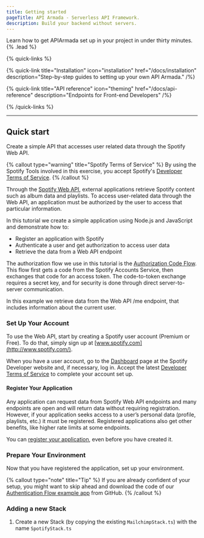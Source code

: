 ```yaml
---
title: Getting started
pageTitle: API Armada - Serverless API Framework.
description: Build your backend without servers.
---
```


Learn how to get APIArmada set up in your project in under thirty minutes. {% .lead %}

{% quick-links %}

{% quick-link title="Installation" icon="installation" href="/docs/installation" description="Step-by-step guides to setting up your own API Armada." /%}

{% quick-link title="API reference" icon="theming" href="/docs/api-reference" description="Endpoints for Front-end Developers" /%}

{% /quick-links %}

---

## Quick start

Create a simple API that accesses user related data through the Spotify Web API.

{% callout type="warning" title="Spotify Terms of Service" %}
By using the Spotify Tools involved in this exercise, you accept Spotify's [Developer Terms of Service](https://developer.spotify.com/terms).
{% /callout %}

Through the [Spotify Web API](https://developer.spotify.com/documentation/web-api/), external applications retrieve Spotify content such as album data and playlists. To access user-related data through the Web API, an application must be authorized by the user to access that particular information.

In this tutorial we create a simple application using Node.js and JavaScript and demonstrate how to:

- Register an application with Spotify
- Authenticate a user and get authorization to access user data
- Retrieve the data from a Web API endpoint

The authorization flow we use in this tutorial is the [Authorization Code Flow](https://developer.spotify.com/documentation/general/guides/authorization/code-flow). This flow first gets a code from the Spotify Accounts Service, then exchanges that code for an access token. The code-to-token exchange requires a secret key, and for security is done through direct server-to-server communication.

In this example we retrieve data from the Web API /me endpoint, that includes information about the current user.

### Set Up Your Account

To use the Web API, start by creating a Spotify user account (Premium or Free). To do that, simply sign up at [www.spotify.com](http://www.spotify.com/).

When you have a user account, go to the [Dashboard](https://developer.spotify.com/dashboard) page at the Spotify Developer website and, if necessary, log in. Accept the latest [Developer Terms of Service](https://developer.spotify.com/terms) to complete your account set up.

#### Register Your Application

Any application can request data from Spotify Web API endpoints and many endpoints are open and will return data without requiring registration. However, if your application seeks access to a user’s personal data (profile, playlists, etc.) it must be registered. Registered applications also get other benefits, like higher rate limits at some endpoints.

You can [register your application](https://developer.spotify.com/documentation/general/guides/authorization/app-settings), even before you have created it.

### Prepare Your Environment

Now that you have registered the application, set up your environment.

{% callout type="note" title="Tip" %}
If you are already confident of your setup, you might want to skip ahead and download the code of our [Authentication Flow example app](https://github.com/spotify/web-api-auth-examples) from GitHub.
{% /callout %}

### Adding a new Stack

1. Create a new Stack (by copying the existing `MailchimpStack.ts`) with the name `SpotifyStack.ts`
